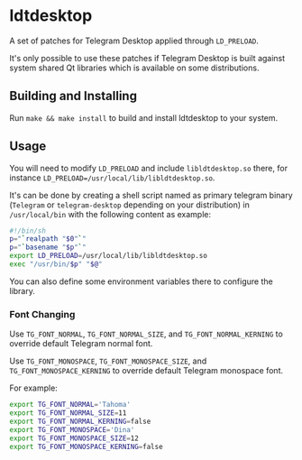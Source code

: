 # ldtdesktop

A set of patches for Telegram Desktop applied through `LD_PRELOAD`.

It's only possible to use these patches if Telegram Desktop is built against system shared Qt
libraries which is available on some distributions.

## Building and Installing

Run `make && make install` to build and install ldtdesktop to your system.

## Usage

You will need to modify `LD_PRELOAD` and include `libldtdesktop.so` there, for instance
`LD_PRELOAD=/usr/local/lib/libldtdesktop.so`.

It's can be done by creating a shell script named as primary telegram binary (`Telegram` or
`telegram-desktop` depending on your distribution) in `/usr/local/bin` with the following content
as example:

```sh
#!/bin/sh
p="`realpath "$0"`"
p="`basename "$p"`"
export LD_PRELOAD=/usr/local/lib/libldtdesktop.so
exec "/usr/bin/$p" "$@"
```

You can also define some environment variables there to configure the library.

### Font Changing

Use `TG_FONT_NORMAL`, `TG_FONT_NORMAL_SIZE`, and `TG_FONT_NORMAL_KERNING` to override
default Telegram normal font.

Use `TG_FONT_MONOSPACE`, `TG_FONT_MONOSPACE_SIZE`, and `TG_FONT_MONOSPACE_KERNING` to override
default Telegram monospace font.

For example:

```sh
export TG_FONT_NORMAL='Tahoma'
export TG_FONT_NORMAL_SIZE=11
export TG_FONT_NORMAL_KERNING=false
export TG_FONT_MONOSPACE='Dina'
export TG_FONT_MONOSPACE_SIZE=12
export TG_FONT_MONOSPACE_KERNING=false
```
